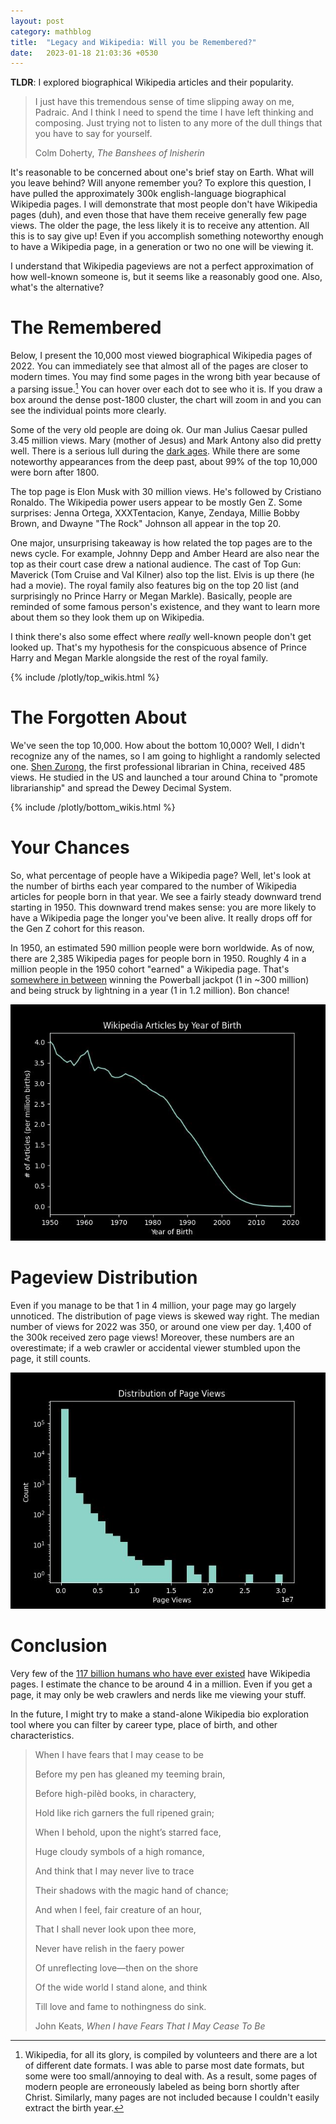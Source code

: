 ```yaml
---
layout: post
category: mathblog
title:  "Legacy and Wikipedia: Will you be Remembered?"
date:   2023-01-18 21:03:36 +0530
---
```

__TLDR__: I explored biographical Wikipedia articles and their popularity.

> I just have this tremendous sense of time slipping away on me, Padraic. And I think I need to spend the time I have left thinking and composing. Just trying not to listen to any more of the dull things that you have to say for yourself. 
> 
> Colm Doherty, *The Banshees of Inisherin*

It's reasonable to be concerned about one's brief stay on Earth. What will you leave behind? Will anyone remember you? To explore this question, I have pulled the approximately 300k english-language biographical Wikipedia pages. I will demonstrate that most people don't have Wikipedia pages (duh), and even those that have them receive generally few page views. The older the page, the less likely it is to receive any attention. All this is to say give up! Even if you accomplish something noteworthy enough to have a Wikipedia page, in a generation or two no one will be viewing it.

I understand that Wikipedia pageviews are not a perfect approximation of how well-known someone is, but it seems like a reasonably good one. Also, what's the alternative? 

# The Remembered
Below, I present the 10,000 most viewed biographical Wikipedia pages of 2022. You can immediately see that almost all of the pages are closer to modern times. You may find some pages in the wrong bith year because of a parsing issue.[^1] You can hover over each dot to see who it is. If you draw a box around the dense post-1800 cluster, the chart will zoom in and you can see the individual points more clearly.

Some of the very old people are doing ok. Our man Julius Caesar pulled 3.45 million views. Mary (mother of Jesus) and Mark Antony also did pretty well. There is a serious lull during the [dark ages](https://en.wikipedia.org/wiki/Dark_Ages_(historiography)). While there are some noteworthy appearances from the deep past, about 99% of the top 10,000 were born after 1800. 

The top page is Elon Musk with 30 million views. He's followed by Cristiano Ronaldo. The Wikipedia power users appear to be mostly Gen Z. Some surprises: Jenna Ortega, XXXTentacion, Kanye, Zendaya, Millie Bobby Brown, and Dwayne "The Rock" Johnson all appear in the top 20.

One major, unsurprising takeaway is how related the top pages are to the news cycle. For example, Johnny Depp and Amber Heard are also near the top as their court case drew a national audience. The cast of Top Gun: Maverick (Tom Cruise and Val Kilner) also top the list. Elvis is up there (he had a movie). The royal family also features big on the top 20 list (and surprisingly no Prince Harry or Megan Markle). Basically, people are reminded of some famous person's existence, and they want to learn more about them so they look them up on Wikipedia.

I think there's also some effect where *really* well-known people don't get looked up. That's my hypothesis for the conspicuous absence of Prince Harry and Megan Markle alongside the rest of the royal family. 

[^1]: Wikipedia, for all its glory, is compiled by volunteers and there are a lot of different date formats. I was able to parse most date formats, but some were too small/annoying to deal with. As a result, some pages of modern people are erroneously labeled as being born shortly after Christ. Similarly, many pages are not included because I couldn't easily extract the birth year.

{% include /plotly/top_wikis.html %}

# The Forgotten About
We've seen the top 10,000. How about the bottom 10,000? Well, I didn't recognize any of the names, so I am going to highlight a randomly selected one. [Shen Zurong](https://en.wikipedia.org/wiki/Shen_Zurong), the first professional librarian in China, received 485 views. He studied in the US and launched a tour around China to "promote librarianship" and spread the Dewey Decimal System. 

{% include /plotly/bottom_wikis.html %}


# Your Chances

So, what percentage of people have a Wikipedia page? Well, let's look at the number of births each year compared to the number of Wikipedia articles for people born in that year. We see a fairly steady downward trend starting in 1950. This downward trend makes sense: you are more likely to have a Wikipedia page the longer you've been alive. It really drops off for the Gen Z cohort for this reason.

In 1950, an estimated 590 million people were born worldwide. As of now, there are 2,385 Wikipedia pages for people born in 1950. Roughly 4 in a million people in the 1950 cohort "earned" a Wikipedia page. That's [somewhere in between](https://www.investopedia.com/managing-wealth/worth-playing-lottery/#:~:text=For%20example%2C%20the%20odds%20of,bee%20sting%20during%20your%20lifetime) winning the Powerball jackpot (1 in ~300 million) and being struck by lightning in a year (1 in 1.2 million). Bon chance!

![Wikipedia Pages per Million Births](/assets/wikipedia/wikis_per_million.jpeg)

# Pageview Distribution
Even if you manage to be that 1 in 4 million, your page may go largely unnoticed. The distribution of page views is skewed way right. The median number of views for 2022 was 350, or around one view per day. 1,400 of the 300k received zero page views! Moreover, these numbers are an overestimate; if a web crawler or accidental viewer stumbled upon the page, it still counts. 

![Wikipedia Pages per Million Births](/assets/wikipedia/pageview_distribution.jpeg)

# Conclusion
Very few of the [117 billion humans who have ever existed](https://www.prb.org/articles/how-many-people-have-ever-lived-on-earth/#:~:text=No%20demographic%20data%20exist%20for,ever%20been%20born%20on%20Earth.) have Wikipedia pages. I estimate the chance to be around 4 in a million. Even if you get a page, it may only be web crawlers and nerds like me viewing your stuff. 

In the future, I might try to make a stand-alone Wikipedia bio exploration tool where you can filter by career type, place of birth, and other characteristics.

> When I have fears that I may cease to be
> 
> Before my pen has gleaned my teeming brain,
> 
> Before high-pilèd books, in charactery,
>
> Hold like rich garners the full ripened grain;
> 
> When I behold, upon the night’s starred face,
> 
> Huge cloudy symbols of a high romance,
> 
> And think that I may never live to trace
> 
> Their shadows with the magic hand of chance;
> 
> And when I feel, fair creature of an hour,
> 
> That I shall never look upon thee more,
> 
> Never have relish in the faery power
> 
> Of unreflecting love—then on the shore
> 
> Of the wide world I stand alone, and think
> 
> Till love and fame to nothingness do sink.
> 
> John Keats, *When I have Fears That I May Cease To Be*
